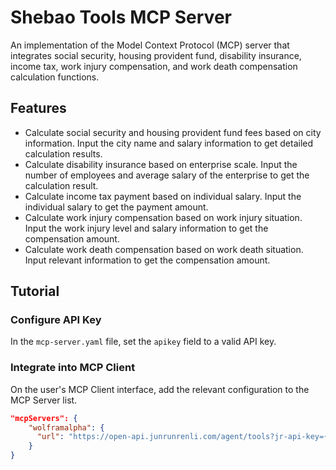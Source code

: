 # Shebao Tools MCP Server

An implementation of the Model Context Protocol (MCP) server that integrates social security, housing provident fund, disability insurance, income tax, work injury compensation, and work death compensation calculation functions.

## Features

- Calculate social security and housing provident fund fees based on city information. Input the city name and salary information to get detailed calculation results.
- Calculate disability insurance based on enterprise scale. Input the number of employees and average salary of the enterprise to get the calculation result.
- Calculate income tax payment based on individual salary. Input the individual salary to get the payment amount.
- Calculate work injury compensation based on work injury situation. Input the work injury level and salary information to get the compensation amount.
- Calculate work death compensation based on work death situation. Input relevant information to get the compensation amount.

## Tutorial

### Configure API Key

In the `mcp-server.yaml` file, set the `apikey` field to a valid API key.

### Integrate into MCP Client

On the user's MCP Client interface, add the relevant configuration to the MCP Server list.

```json
"mcpServers": {
    "wolframalpha": {
      "url": "https://open-api.junrunrenli.com/agent/tools?jr-api-key={apikey}",
    }
}
